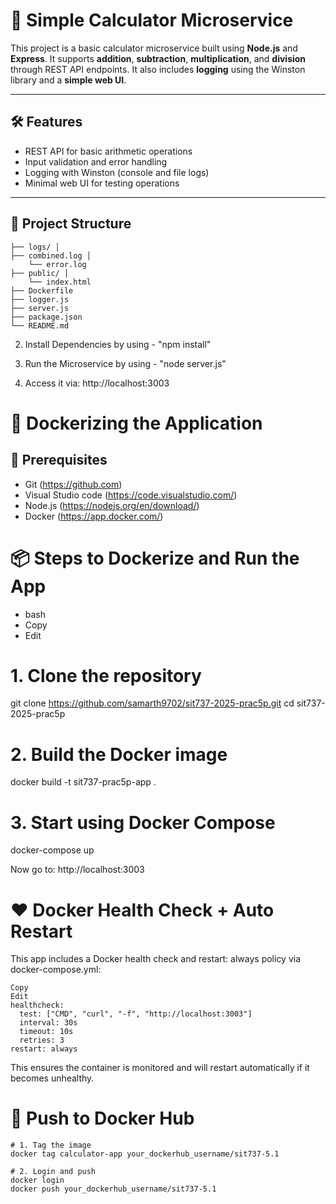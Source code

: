 

# 🧮 Simple Calculator Microservice

This project is a basic calculator microservice built using **Node.js** and **Express**. It supports **addition**, **subtraction**, **multiplication**, and **division** through REST API endpoints. It also includes **logging** using the Winston library and a **simple web UI**.

---

## 🛠️ Features

- REST API for basic arithmetic operations
- Input validation and error handling
- Logging with Winston (console and file logs)
- Minimal web UI for testing operations

---

## 📁 Project Structure
```
├── logs/ │ 
├── combined.log │
    └── error.log 
├── public/ │ 
    └── index.html 
├── Dockerfile 
├── logger.js 
├── server.js 
├── package.json 
└── README.md
```

2. Install Dependencies by using - "npm install"

3. Run the Microservice by using - "node server.js"

4. Access it via: http://localhost:3003 


# 🐳 Dockerizing the Application
## 🔧 Prerequisites
- Git (https://github.com)
- Visual Studio code (https://code.visualstudio.com/)
- Node.js (https://nodejs.org/en/download/)
- Docker (https://app.docker.com/)


# 📦 Steps to Dockerize and Run the App
- bash
- Copy
- Edit

# 1. Clone the repository
git clone https://github.com/samarth9702/sit737-2025-prac5p.git
cd sit737-2025-prac5p

# 2. Build the Docker image
docker build -t sit737-prac5p-app .

# 3. Start using Docker Compose
docker-compose up

Now go to: http://localhost:3003

# ❤️ Docker Health Check + Auto Restart
This app includes a Docker health check and restart: always policy via docker-compose.yml:

```
Copy
Edit
healthcheck:
  test: ["CMD", "curl", "-f", "http://localhost:3003"]
  interval: 30s
  timeout: 10s
  retries: 3
restart: always
```
This ensures the container is monitored and will restart automatically if it becomes unhealthy.

# 🚀 Push to Docker Hub
```
# 1. Tag the image
docker tag calculator-app your_dockerhub_username/sit737-5.1

# 2. Login and push
docker login
docker push your_dockerhub_username/sit737-5.1
```